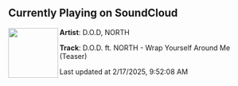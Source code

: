 ## Currently Playing on SoundCloud

[<img align="left" width="100" src="https://i1.sndcdn.com/artworks-CRjviyev0uwodvuc-1B7aOQ-t500x500.jpg">](https://soundcloud.com/d-o-d/dod-ft-north-wrap-yourself-around-me-teaser)

**Artist**: D.O.D, NORTH 

**Track**: D.O.D. ft. NORTH - Wrap Yourself Around Me (Teaser)

Last updated at 2/17/2025, 9:52:08 AM
